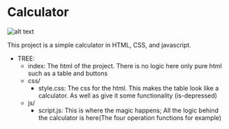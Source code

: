 # Calculator
![alt text](https://github.com/cyberboy1551/Calculator/blob/master/calc.PNG)

This project is a simple calculator in HTML, CSS, and javascript.

- TREE:
  - index: The html of the project. There is no logic here only pure html such as a table and buttons
  - css/
    - style.css: The css for the html. This makes the table look like a calculator. As well as give it some functionality (is-depressed)
  - js/
    - script.js: This is where the magic happens; All the logic behind the calculator is here(The four operation functions for example)
    
   
